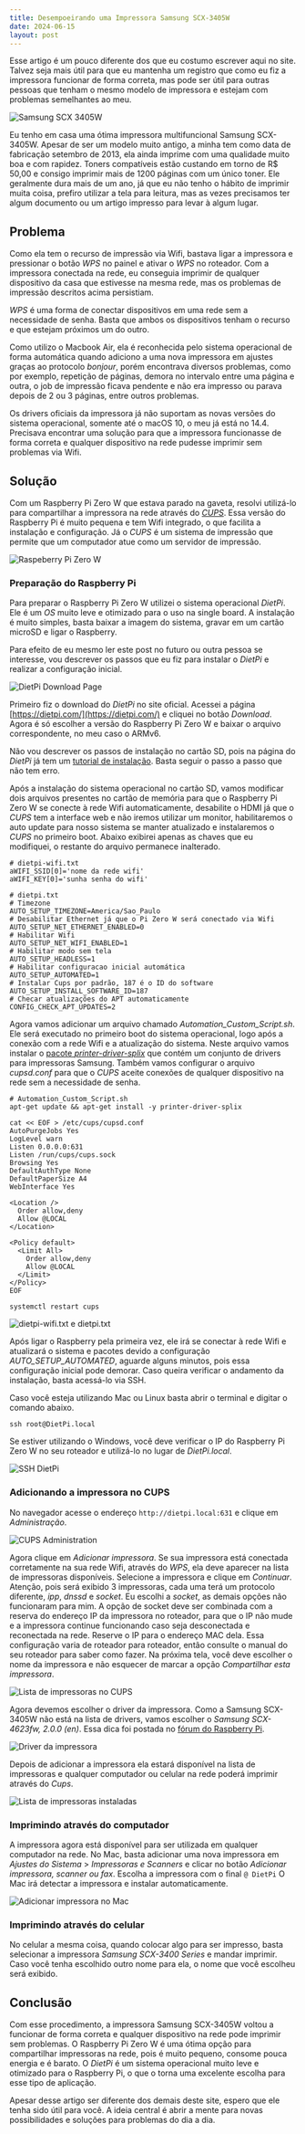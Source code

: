 ```yaml
---
title: Desempoeirando uma Impressora Samsung SCX-3405W
date: 2024-06-15
layout: post
---
```


Esse artigo é um pouco diferente dos que eu costumo escrever aqui no site. Talvez seja mais útil para que eu mantenha um registro que como eu fiz a impressora funcionar de forma correta, mas pode ser útil para outras pessoas que tenham o mesmo modelo de impressora e estejam com problemas semelhantes ao meu.

![Samsung SCX 3405W](images/samsung-scx-3405w.png)

Eu tenho em casa uma ótima impressora multifuncional Samsung SCX-3405W. Apesar de ser um modelo muito antigo, a minha tem como data de fabricação setembro de 2013, ela ainda imprime com uma qualidade muito boa e com rapidez. Toners compatíveis estão custando em torno de R$ 50,00 e consigo imprimir mais de 1200 páginas com um único toner. Ele geralmente dura mais de um ano, já que eu não tenho o hábito de imprimir muita coisa, prefiro utilizar a tela para leitura, mas as vezes precisamos ter algum documento ou um artigo impresso para levar à algum lugar.

## Problema

Como ela tem o recurso de impressão via Wifi, bastava ligar a impressora e pressionar o botão _WPS_ no painel e ativar o _WPS_ no roteador. Com a impressora conectada na rede, eu conseguia imprimir de qualquer dispositivo da casa que estivesse na mesma rede, mas os problemas de impressão descritos acima persistiam.

_WPS_ é uma forma de conectar dispositivos em uma rede sem a necessidade de senha. Basta que ambos os dispositivos tenham o recurso e que estejam próximos um do outro.

Como utilizo o Macbook Air, ela é reconhecida pelo sistema operacional de forma automática quando adiciono a uma nova impressora em ajustes graças ao protocolo _bonjour_, porém encontrava diversos problemas, como por exemplo, repetição de páginas, demora no intervalo entre uma página e outra, o job de impressão ficava pendente e não era impresso ou parava depois de 2 ou 3 páginas, entre outros problemas.

Os drivers oficiais da impressora já não suportam as novas versões do sistema operacional, somente até o macOS 10, o meu já está no 14.4. Precisava encontrar uma solução para que a impressora funcionasse de forma correta e qualquer dispositivo na rede pudesse imprimir sem problemas via Wifi.

## Solução

Com um Raspberry Pi Zero W que estava parado na gaveta, resolvi utilizá-lo para compartilhar a impressora na rede através do [_CUPS_](https://www.cups.org). Essa versão do Raspberry Pi é muito pequena e tem Wifi integrado, o que facilita a instalação e configuração. Já o _CUPS_ é um sistema de impressão que permite que um computador atue como um servidor de impressão.

![Raspeberry Pi Zero W](images/raspberry-pi-zero-w.png)

### Preparação do Raspberry Pi

Para preparar o Raspberry Pi Zero W utilizei o sistema operacional _DietPi_. Ele é um _OS_ muito leve e otimizado para o uso na single board. A instalação é muito simples, basta baixar a imagem do sistema, gravar em um cartão microSD e ligar o Raspberry.

Para efeito de eu mesmo ler este post no futuro ou outra pessoa se interesse, vou descrever os passos que eu fiz para instalar o _DietPi_ e realizar a configuração inicial.

![DietPi Download Page](images/dietpi-download.png)

Primeiro fiz o download do _DietPi_ no site oficial. Acessei a página [https://dietpi.com/](https://dietpi.com/) e cliquei no botão _Download_. Agora é só escolher a versão do Raspberry Pi Zero W e baixar o arquivo correspondente, no meu caso o ARMv6.

Não vou descrever os passos de instalação no cartão SD, pois na página do _DietPi_ já tem um [tutorial de instalação](https://dietpi.com/docs/install/). Basta seguir o passo a passo que não tem erro.

Após a instalação do sistema operacional no cartão SD, vamos modificar dois arquivos presentes no cartão de memória para que o Raspberry Pi Zero W se conecte à rede Wifi automaticamente, desabilite o HDMI já que o _CUPS_ tem a interface web e não iremos utilizar um monitor, habilitaremos o auto update para nosso sistema se manter atualizado e instalaremos o _CUPS_ no primeiro boot. Abaixo exibirei apenas as chaves que eu modifiquei, o restante do arquivo permanece inalterado.

```properties
# dietpi-wifi.txt
aWIFI_SSID[0]='nome da rede wifi'
aWIFI_KEY[0]='sunha senha do wifi'
```

```properties
# dietpi.txt
# Timezone
AUTO_SETUP_TIMEZONE=America/Sao_Paulo
# Desabilitar Ethernet já que o Pi Zero W será conectado via Wifi
AUTO_SETUP_NET_ETHERNET_ENABLED=0
# Habilitar Wifi
AUTO_SETUP_NET_WIFI_ENABLED=1
# Habilitar modo sem tela
AUTO_SETUP_HEADLESS=1
# Habilitar configuracao inicial automática
AUTO_SETUP_AUTOMATED=1
# Instalar Cups por padrão, 187 é o ID do software
AUTO_SETUP_INSTALL_SOFTWARE_ID=187
# Checar atualizações do APT automaticamente
CONFIG_CHECK_APT_UPDATES=2
```

Agora vamos adicionar um arquivo chamado _Automation_Custom_Script.sh_. Ele será executado no primeiro boot do sistema operacional, logo após a conexão com a rede Wifi e a atualização do sistema. Neste arquivo vamos instalar o [pacote _printer-driver-splix_](https://www.openprinting.org/driver/splix/) que contém um conjunto de drivers para impressoras Samsung. Também vamos configurar o arquivo _cupsd.conf_ para que o _CUPS_ aceite conexões de qualquer dispositivo na rede sem a necessidade de senha.

```shell
# Automation_Custom_Script.sh
apt-get update && apt-get install -y printer-driver-splix

cat << EOF > /etc/cups/cupsd.conf
AutoPurgeJobs Yes
LogLevel warn
Listen 0.0.0.0:631
Listen /run/cups/cups.sock
Browsing Yes
DefaultAuthType None
DefaultPaperSize A4
WebInterface Yes

<Location />
  Order allow,deny
  Allow @LOCAL
</Location>

<Policy default>
  <Limit All>
    Order allow,deny
    Allow @LOCAL
  </Limit>
</Policy>
EOF

systemctl restart cups
```

![dietpi-wifi.txt e dietpi.txt](images/dietpi-config-files.png)

Após ligar o Raspberry pela primeira vez, ele irá se conectar à rede Wifi e atualizará o sistema e pacotes devido a configuração _AUTO_SETUP_AUTOMATED_, aguarde alguns minutos, pois essa configuração inicial pode demorar. Caso queira verificar o andamento da instalação, basta acessá-lo via SSH.

Caso você esteja utilizando Mac ou Linux basta abrir o terminal e digitar o comando abaixo.

```shell
ssh root@DietPi.local
```

Se estiver utilizando o Windows, você deve verificar o IP do Raspberry Pi Zero W no seu roteador e utilizá-lo no lugar de _DietPi.local_.

![SSH DietPi](images/ssh-dietpi-local.png)

### Adicionando a impressora no CUPS

No navegador acesse o endereço `http://dietpi.local:631` e clique em _Administração_.

![CUPS Administration](images/cups-administration.png)

Agora clique em _Adicionar impressora_. Se sua impressora está conectada corretamente na sua rede Wifi, através do _WPS_, ela deve aparecer na lista de impressoras disponíveis. Selecione a impressora e clique em _Continuar_. Atenção, pois será exibido 3 impressoras, cada uma terá um protocolo diferente, _ipp_, _dnssd_ e _socket_. Eu escolhi a _socket_, as demais opções não funcionaram para mim. A opção de socket deve ser combinada com a reserva do endereço IP da impressora no roteador, para que o IP não mude e a impressora continue funcionando caso seja desconectada e reconectada na rede. Reserve o IP para o endereço MAC dela. Essa configuração varia de roteador para roteador, então consulte o manual do seu roteador para saber como fazer. Na próxima tela, você deve escolher o nome da impressora e não esquecer de marcar a opção _Compartilhar esta impressora_.

![Lista de impressoras no CUPS](images/lista-de-impressoras-cups.png)

Agora devemos escolher o driver da impressora. Como a Samsung SCX-3405W não está na lista de drivers, vamos escolher o _Samsung SCX-4623fw, 2.0.0 (en)_. Essa dica foi postada no [fórum do Raspberry Pi](https://forums.raspberrypi.com/viewtopic.php?t=99474).

![Driver da impressora](images/driver-da-impressora.png)

Depois de adicionar a impressora ela estará disponível na lista de impressoras e qualquer computador ou celular na rede poderá imprimir através do _Cups_.

![Lista de impressoras instaladas](images/lista-de-impressoras-instaladas.png)

### Imprimindo através do computador

A impressora agora está disponível para ser utilizada em qualquer computador na rede. No Mac, basta adicionar uma nova impressora em _Ajustes do Sistema_ > _Impressoras e Scanners_ e clicar no botão _Adicionar impressora, scanner ou fax_. Escolha a impressora com o final `@ DietPi` O Mac irá detectar a impressora e instalar automaticamente.

![Adicionar impressora no Mac](images/adicionar-impressora-no-mac.png)

### Imprimindo através do celular

No celular a mesma coisa, quando colocar algo para ser impresso, basta selecionar a impressora _Samsung SCX-3400 Series_ e mandar imprimir. Caso você tenha escolhido outro nome para ela, o nome que você escolheu será exibido.

## Conclusão

Com esse procedimento, a impressora Samsung SCX-3405W voltou a funcionar de forma correta e qualquer dispositivo na rede pode imprimir sem problemas. O Raspberry Pi Zero W é uma ótima opção para compartilhar impressoras na rede, pois é muito pequeno, consome pouca energia e é barato. O _DietPi_ é um sistema operacional muito leve e otimizado para o Raspberry Pi, o que o torna uma excelente escolha para esse tipo de aplicação.

Apesar desse artigo ser diferente dos demais deste site, espero que ele tenha sido útil para você. A ideia central é abrir a mente para novas possibilidades e soluções para problemas do dia a dia.
